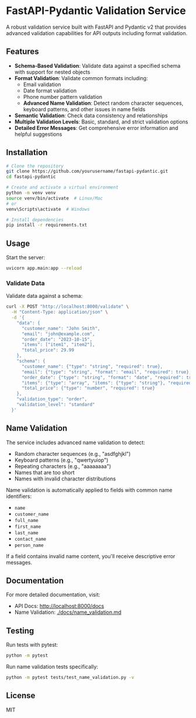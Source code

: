 # FastAPI-Pydantic Validation Service

A robust validation service built with FastAPI and Pydantic v2 that provides advanced validation capabilities for API outputs including format validation.

## Features

- **Schema-Based Validation**: Validate data against a specified schema with support for nested objects
- **Format Validation**: Validate common formats including:
  - Email validation
  - Date format validation
  - Phone number pattern validation
  - **Advanced Name Validation**: Detect random character sequences, keyboard patterns, and other issues in name fields
- **Semantic Validation**: Check data consistency and relationships
- **Multiple Validation Levels**: Basic, standard, and strict validation options
- **Detailed Error Messages**: Get comprehensive error information and helpful suggestions

## Installation

```bash
# Clone the repository
git clone https://github.com/yourusername/fastapi-pydantic.git
cd fastapi-pydantic

# Create and activate a virtual environment
python -m venv venv
source venv/bin/activate  # Linux/Mac
# or
venv\Scripts\activate  # Windows

# Install dependencies
pip install -r requirements.txt
```

## Usage

Start the server:

```bash
uvicorn app.main:app --reload
```

### Validate Data

Validate data against a schema:

```bash
curl -X POST "http://localhost:8000/validate" \
  -H "Content-Type: application/json" \
  -d '{
    "data": {
      "customer_name": "John Smith",
      "email": "john@example.com",
      "order_date": "2023-10-15",
      "items": ["item1", "item2"],
      "total_price": 29.99
    },
    "schema": {
      "customer_name": {"type": "string", "required": true},
      "email": {"type": "string", "format": "email", "required": true},
      "order_date": {"type": "string", "format": "date", "required": true},
      "items": {"type": "array", "items": {"type": "string"}, "required": true},
      "total_price": {"type": "number", "required": true}
    },
    "validation_type": "order",
    "validation_level": "standard"
  }'
```

## Name Validation

The service includes advanced name validation to detect:

- Random character sequences (e.g., "asdfghjkl")
- Keyboard patterns (e.g., "qwertyuiop")
- Repeating characters (e.g., "aaaaaaaa")
- Names that are too short
- Names with invalid character distributions

Name validation is automatically applied to fields with common name identifiers:
- `name`
- `customer_name`
- `full_name`
- `first_name`
- `last_name`
- `contact_name`
- `person_name`

If a field contains invalid name content, you'll receive descriptive error messages.

## Documentation

For more detailed documentation, visit:

- API Docs: [http://localhost:8000/docs](http://localhost:8000/docs)
- Name Validation: [./docs/name_validation.md](./docs/name_validation.md)

## Testing

Run tests with pytest:

```bash
python -m pytest
```

Run name validation tests specifically:

```bash
python -m pytest tests/test_name_validation.py -v
```

## License

MIT 